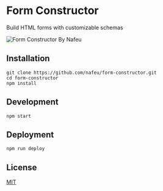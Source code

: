 # Form Constructor

Build HTML forms with customizable schemas

![Form Constructor By Nafeu](https://nafeu.com/form-constructor/app-preview.png)

## Installation

```
git clone https://github.com/nafeu/form-constructor.git
cd form-constructor
npm install
```

## Development

```
npm start
```

## Deployment

```
npm run deploy
```

## License

[MIT](https://choosealicense.com/licenses/mit/)
